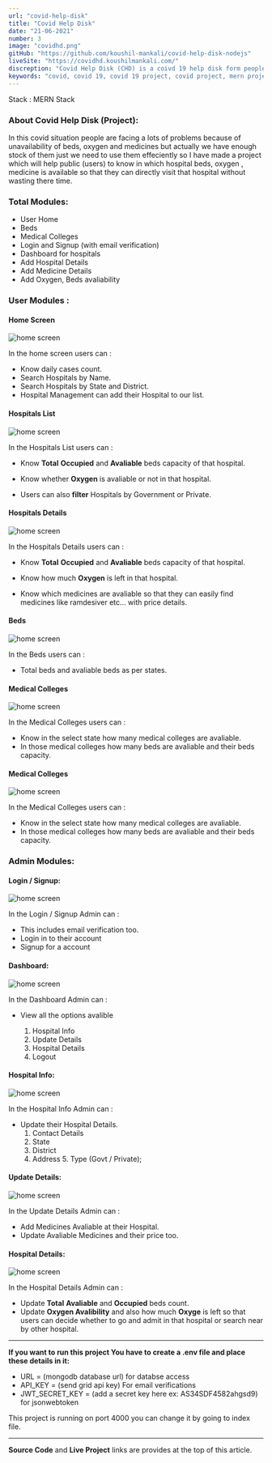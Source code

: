 ```yaml
---
url: "covid-help-disk"
title: "Covid Help Disk"
date: "21-06-2021"
number: 3
image: "covidhd.png"
gitHub: "https://github.com/koushil-mankali/covid-help-disk-nodejs"
liveSite: "https://covidhd.koushilmankali.com/"
discreption: "Covid Help Disk (CHD) is a coivd 19 help disk form people to search for hospitals near by them for beds avalibility oxygen avalibility and medicines avalibility which will help people not to waste time in searching for beds in covid emergency."
keywords: "covid, covid 19, covid 19 project, covid project, mern project, mern project on covid, mern project on covid 19, react js project on covid 19, mern project with source code, koushil, koushil mankali"
---
```


Stack : MERN Stack

### About Covid Help Disk (Project):

In this covid situation people are facing a lots of problems because of unavailability of beds, oxygen and medicines but actually we have enough stock of them just we need to use them effeciently so I have made a project which will help public (users) to know in which hospital beds, oxygen , medicine is available so that they can directly visit that hospital without wasting there time.

### Total Modules:

- User Home
- Beds
- Medical Colleges
- Login and Signup (with email verification)
- Dashboard for hospitals
- Add Hospital Details
- Add Medicine Details
- Add Oxygen, Beds avaliability

### User Modules :

#### Home Screen

![home screen](/Images/postImages/covidhd.png)

In the home screen users can :

- Know daily cases count.
- Search Hospitals by Name.
- Search Hospitals by State and District.
- Hospital Management can add their Hospital to our list.

#### Hospitals List

![home screen](/Images/postImages/chd/Hospitals-List.png)

In the Hospitals List users can :

- Know **Total** **Occupied** and **Avaliable** beds capacity of that hospital.
- Know whether **Oxygen** is avaliable or not in that hospital.

- Users can also **filter** Hospitals by Government or Private.

#### Hospitals Details

![home screen](/Images/postImages/chd/Hospital-Details.png)

In the Hospitals Details users can :

- Know **Total** **Occupied** and **Avaliable** beds capacity of that hospital.
- Know how much **Oxygen** is left in that hospital.

- Know which medicines are avaliable so that they can easily find medicines like ramdesiver etc... with price details.

#### Beds

![home screen](/Images/postImages/chd/Beds.png)

In the Beds users can :

- Total beds and avaliable beds as per states.

#### Medical Colleges

![home screen](/Images/postImages/chd/Medical-Collges.png)

In the Medical Colleges users can :

- Know in the select state how many medical colleges are avaliable.
- In those medical colleges how many beds are avaliable and their beds capacity.

#### Medical Colleges

![home screen](/Images/postImages/chd/Medical-Collges.png)

In the Medical Colleges users can :

- Know in the select state how many medical colleges are avaliable.
- In those medical colleges how many beds are avaliable and their beds capacity.

### Admin Modules:

#### Login / Signup:

![home screen](/Images/postImages/chd/Login.png)

In the Login / Signup Admin can :

- This includes email verification too.
- Login in to their account
- Signup for a account

#### Dashboard:

![home screen](/Images/postImages/chd/Dashboard.png)

In the Dashboard Admin can :

- View all the options avalible

  1. Hospital Info
  2. Update Details
  3. Hospital Details
  4. Logout

#### Hospital Info:

![home screen](/Images/postImages/chd/HospitalInfo.png)

In the Hospital Info Admin can :

- Update their Hospital Details.
  1. Contact Details
  2. State
  3. District
  4. Address 5. Type (Govt / Private);

#### Update Details:

![home screen](/Images/postImages/chd/Update-Details.png)

In the Update Details Admin can :

- Add Medicines Avaliable at their Hospital.
- Update Avaliable Medicines and their price too.

#### Hospital Details:

![home screen](/Images/postImages/chd/Update-Hospital-Details.png)

In the Hospital Details Admin can :

- Update **Total** **Avaliable** and **Occupied** beds count.
- Update **Oxygen Avalibility** and also how much **Oxyge** is left so that users can decide whether to go and admit in that hospital or search near by other hospital.

---

**If you want to run this project You have to create a .env file and place these details in it:**

- URL = (mongodb database url) for databse access
- API_KEY = (send grid api key) For email verifications
- JWT_SECRET_KEY = (add a secret key here ex: AS34SDF4582ahgsd9) for jsonwebtoken

This project is running on port 4000 you can change it by going to index file.

---

**Source Code** and **Live Project** links are provides at the top of this article.
